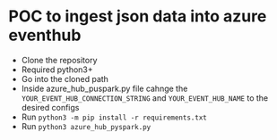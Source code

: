 # POC to ingest json data into azure eventhub

- Clone the repository
- Required python3+
- Go into the cloned path
- Inside azure_hub_puspark.py file cahnge the `YOUR_EVENT_HUB_CONNECTION_STRING` and `YOUR_EVENT_HUB_NAME` to the desired configs
- Run `python3 -m pip install -r requirements.txt`
- Run `python3 azure_hub_pyspark.py`
